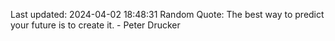 Last updated: 2024-04-02 18:48:31
Random Quote: The best way to predict your future is to create it. - Peter Drucker
